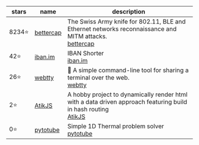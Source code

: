 | stars | name | description |
| - | - | - |
 8234⭐ | [bettercap](bettercap/bettercap) | The Swiss Army knife for 802.11, BLE and Ethernet networks reconnaissance and MITM attacks.<br>[bettercap](https://www.bettercap.org/)
 42⭐ | [iban.im](monocash/iban.im) | IBAN Shorter<br>[iban.im](https://iban.im)
 26⭐ | [webtty](nickvdyck/webtty) | <g-emoji class="g-emoji" alias="electric_plug" fallback-src="https://github.githubassets.com/images/icons/emoji/unicode/1f50c.png">🔌</g-emoji> A simple command-line tool for sharing a terminal over the web.<br>[webtty]()
 2⭐ | [AtikJS](AhmetHuseyinDOK/AtikJS) | A hobby project to dynamically render html with a data driven approach featuring build in hash routing<br>[AtikJS]()
 0⭐ | [pytotube](guneysus-archieve/pytotube) | Simple 1D Thermal problem solver<br>[pytotube]()